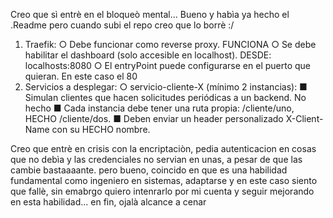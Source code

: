 Creo que sì entrè en el bloqueò mental...
Bueno y habìa ya hecho el .Readme pero cuando subi el repo creo que lo borrè :/
1. Traefik:
○ Debe funcionar como reverse proxy. FUNCIONA
○ Se debe habilitar el dashboard (solo accesible en localhost). DESDE: localhosts:8080
○ El entryPoint puede configurarse en el puerto que quieran. En este caso el 80
2. Servicios a desplegar:
○ servicio-cliente-X (mínimo 2 instancias):
■ Simulan clientes que hacen solicitudes periódicas a un backend. No hecho
■ Cada instancia debe tener una ruta propia: /cliente/uno, HECHO
/cliente/dos.
■ Deben enviar un header personalizado X-Client-Name con su HECHO
nombre.

Creo que entrè en crisis con la encriptaciòn, pedia autenticacion en cosas que no debìa y las credenciales no servian en unas, 
a pesar de que las cambie bastaaaante. pero bueno, coincido en que es una habilidad fundamental como ingeniero en sistemas, adaptarse y 
en este caso siento que fallè, sin emabrgo quiero intenrarlo por mi cuenta y seguir mejorando en esta habilidad... en fin, ojalà alcance a cenar
